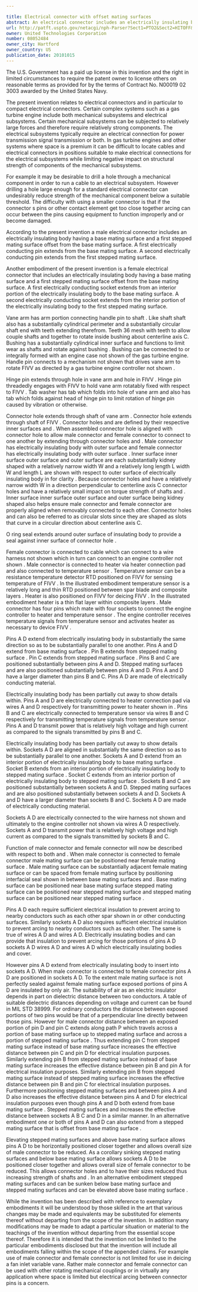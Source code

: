 ```yaml
---

title: Electrical connector with offset mating surfaces
abstract: An electrical connector includes an electrically insulating body having a base mating surface and a stepped mating surface offset from the base mating surface. The electrical connector either has first and second electrically conducting pins extending from the base and stepped mating surfaces, respectively, or has first and second electrically conducting sockets extending from an interior portion of the electrically insulating body to the base and stepped mating surfaces, respectively.
url: http://patft.uspto.gov/netacgi/nph-Parser?Sect1=PTO2&Sect2=HITOFF&p=1&u=%2Fnetahtml%2FPTO%2Fsearch-adv.htm&r=1&f=G&l=50&d=PALL&S1=08052484&OS=08052484&RS=08052484
owner: United Technologies Corporation
number: 08052484
owner_city: Hartford
owner_country: US
publication_date: 20101015
---
```

The U.S. Government has a paid up license in this invention and the right in limited circumstances to require the patent owner to license others on reasonable terms as provided for by the terms of Contract No. N00019 02 3003 awarded by the United States Navy.

The present invention relates to electrical connectors and in particular to compact electrical connectors. Certain complex systems such as a gas turbine engine include both mechanical subsystems and electrical subsystems. Certain mechanical subsystems can be subjected to relatively large forces and therefore require relatively strong components. The electrical subsystems typically require an electrical connection for power transmission signal transmission or both. In gas turbine engines and other systems where space is a premium it can be difficult to locate cables and electrical connectors in positions suitable to make electrical connections for the electrical subsystems while limiting negative impact on structural strength of components of the mechanical subsystems.

For example it may be desirable to drill a hole through a mechanical component in order to run a cable to an electrical subsystem. However drilling a hole large enough for a standard electrical connector can undesirably reduce strength of the mechanical component below a suitable threshold. The difficulty with using a smaller connector is that if the connector s pins or other contact element get too close together arcing can occur between the pins causing equipment to function improperly and or become damaged.

According to the present invention a male electrical connector includes an electrically insulating body having a base mating surface and a first stepped mating surface offset from the base mating surface. A first electrically conducting pin extends from the base mating surface. A second electrically conducting pin extends from the first stepped mating surface.

Another embodiment of the present invention is a female electrical connector that includes an electrically insulating body having a base mating surface and a first stepped mating surface offset from the base mating surface. A first electrically conducting socket extends from an interior portion of the electrically insulating body to the base mating surface. A second electrically conducting socket extends from the interior portion of the electrically insulating body to the first stepped mating surface.

Vane arm has arm portion connecting handle pin to shaft . Like shaft shaft also has a substantially cylindrical perimeter and a substantially circular shaft end with teeth extending therefrom. Teeth 36 mesh with teeth to allow couple shafts and together to rotate inside bushing about centerline axis C. Bushing has a substantially cylindrical inner surface and functions to limit wear as shafts and rotate against bushing . Bushing can be connected to or integrally formed with an engine case not shown of the gas turbine engine. Handle pin connects to a mechanism not shown that drives vane arm to rotate FIVV as directed by a gas turbine engine controller not shown .

Hinge pin extends through hole in vane arm and hole in FIVV . Hinge pin threadedly engages with FIVV to hold vane arm rotatably fixed with respect to FIVV . Tab washer has tab which folds into hole of vane arm and also has tab which folds against head of hinge pin to limit rotation of hinge pin caused by vibration or otherwise.

Connector hole extends through shaft of vane arm . Connector hole extends through shaft of FIVV . Connector holes and are defined by their respective inner surfaces and . When assembled connector hole is aligned with connector hole to allow male connector and female connector to connect to one another by extending through connector holes and . Male connector has electrically insulating body with outer surface and female connector has electrically insulating body with outer surface . Inner surface inner surface outer surface and outer surface are each substantially kidney shaped with a relatively narrow width W and a relatively long length L width W and length L are shown with respect to outer surface of electrically insulating body in for clarity . Because connector holes and have a relatively narrow width W in a direction perpendicular to centerline axis C connector holes and have a relatively small impact on torque strength of shafts and . Inner surface inner surface outer surface and outer surface being kidney shaped also helps ensure male connector and female connector are properly aligned when removably connected to each other. Connector holes and can also be referred to as circular slots since they are shaped as slots that curve in a circular direction about centerline axis C.

O ring seal extends around outer surface of insulating body to provide a seal against inner surface of connector hole .

Female connector is connected to cable which can connect to a wire harness not shown which in turn can connect to an engine controller not shown . Male connector is connected to heater via heater connection pad and also connected to temperature sensor . Temperature sensor can be a resistance temperature detector RTD positioned on FIVV for sensing temperature of FIVV . In the illustrated embodiment temperature sensor is a relatively long and thin RTD positioned between spar blade and composite layers . Heater is also positioned on FIVV for deicing FIVV . In the illustrated embodiment heater is a thin flat layer within composite layers . Male connector has four pins which mate with four sockets to connect the engine controller to heater and temperature sensor . The engine controller receives temperature signals from temperature sensor and activates heater as necessary to device FIVV .

Pins A D extend from electrically insulating body in substantially the same direction so as to be substantially parallel to one another. Pins A and D extend from base mating surface . Pin B extends from stepped mating surface . Pin C extends from stepped mating surface . Pins B and C are positioned substantially between pins A and D. Stepped mating surfaces and are also positioned substantially between pins A and D. Pins A and D have a larger diameter than pins B and C. Pins A D are made of electrically conducting material.

Electrically insulating body has been partially cut away to show details within. Pins A and D are electrically connected to heater connection pad via wires A and D respectively for transmitting power to heater shown in . Pins B and C are electrically connected to temperature sensor via wires B and C respectively for transmitting temperature signals from temperature sensor . Pins A and D transmit power that is relatively high voltage and high current as compared to the signals transmitted by pins B and C.

Electrically insulating body has been partially cut away to show details within. Sockets A D are aligned in substantially the same direction so as to be substantially parallel to one another. Sockets A and D extend from an interior portion of electrically insulating body to base mating surface . Socket B extends from an interior portion of electrically insulating body to stepped mating surface . Socket C extends from an interior portion of electrically insulating body to stepped mating surface . Sockets B and C are positioned substantially between sockets A and D. Stepped mating surfaces and are also positioned substantially between sockets A and D. Sockets A and D have a larger diameter than sockets B and C. Sockets A D are made of electrically conducting material.

Sockets A D are electrically connected to the wire harness not shown and ultimately to the engine controller not shown via wires A D respectively. Sockets A and D transmit power that is relatively high voltage and high current as compared to the signals transmitted by sockets B and C.

Function of male connector and female connector will now be described with respect to both and . When male connector is connected to female connector male mating surface can be positioned near female mating surface . Male mating surface can be substantially adjacent female mating surface or can be spaced from female mating surface by positioning interfacial seal shown in between base mating surfaces and . Base mating surface can be positioned near base mating surface stepped mating surface can be positioned near stepped mating surface and stepped mating surface can be positioned near stepped mating surface .

Pins A D each require sufficient electrical insulation to prevent arcing to nearby conductors such as each other spar shown in or other conducting surfaces. Similarly sockets A D also requires sufficient electrical insulation to prevent arcing to nearby conductors such as each other. The same is true of wires A D and wires A D. Electrically insulating bodies and can provide that insulation to prevent arcing for those portions of pins A D sockets A D wires A D and wires A D which electrically insulating bodies and cover.

However pins A D extend from electrically insulating body to insert into sockets A D. When male connector is connected to female connector pins A D are positioned in sockets A D. To the extent male mating surface is not perfectly sealed against female mating surface exposed portions of pins A D are insulated by only air. The suitability of air as an electric insulator depends in part on dielectric distance between two conductors. A table of suitable dielectric distances depending on voltage and current can be found in MIL STD 38999. For ordinary conductors the distance between exposed portions of two pins would be that of a perpendicular line directly between those pins. However for male connector distance between an exposed portion of pin D and pin C extends along path P which travels across a portion of base mating surface up to stepped mating surface and across a portion of stepped mating surface . Thus extending pin C from stepped mating surface instead of base mating surface increases the effective distance between pin C and pin D for electrical insulation purposes. Similarly extending pin B from stepped mating surface instead of base mating surface increases the effective distance between pin B and pin A for electrical insulation purposes. Similarly extending pin B from stepped mating surface instead of stepped mating surface increases the effective distance between pin B and pin C for electrical insulation purposes. Furthermore positioning stepped mating surfaces and between pins A and D also increases the effective distance between pins A and D for electrical insulation purposes even though pins A and D both extend from base mating surface . Stepped mating surfaces and increases the effective distance between sockets A B C and D in a similar manner. In an alternative embodiment one or both of pins A and D can also extend from a stepped mating surface that is offset from base mating surface .

Elevating stepped mating surfaces and above base mating surface allows pins A D to be horizontally positioned closer together and allows overall size of male connector to be reduced. As a corollary sinking stepped mating surfaces and below base mating surface allows sockets A D to be positioned closer together and allows overall size of female connector to be reduced. This allows connector holes and to have their sizes reduced thus increasing strength of shafts and . In an alternative embodiment stepped mating surfaces and can be sunken below base mating surface and stepped mating surfaces and can be elevated above base mating surface .

While the invention has been described with reference to exemplary embodiments it will be understood by those skilled in the art that various changes may be made and equivalents may be substituted for elements thereof without departing from the scope of the invention. In addition many modifications may be made to adapt a particular situation or material to the teachings of the invention without departing from the essential scope thereof. Therefore it is intended that the invention not be limited to the particular embodiments disclosed but that the invention will include all embodiments falling within the scope of the appended claims. For example use of male connector and female connector is not limited for use in deicing a fan inlet variable vane. Rather male connector and female connector can be used with other rotating mechanical couplings or in virtually any application where space is limited but electrical arcing between connector pins is a concern.

